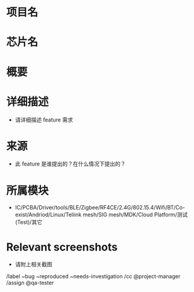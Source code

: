 # 项目名

# 芯片名
 
# 概要

# 详细描述
 * 请详细描述 feature 需求

# 来源
 * 此 feature 是谁提出的？在什么情况下提出的？
    
# 所属模块
 * IC/PCBA/Driver/tools/BLE/Zigbee/RF4CE/2.4G/802.15.4/Wifi/BT/Co-exist/Andriod/Linux/Teliink mesh/SIG mesh/MDK/Cloud Platform/测试(Test)/其它

# Relevant screenshots
 * 请附上相关截图

/label ~bug ~reproduced ~needs-investigation
/cc @project-manager
/assign @qa-tester
